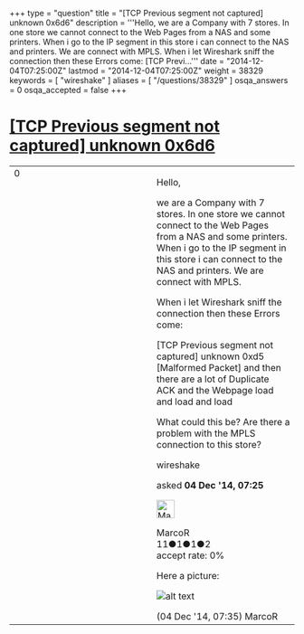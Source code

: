 +++
type = "question"
title = "[TCP Previous segment not captured] unknown 0x6d6"
description = '''Hello, we are a Company with 7 stores. In one store we cannot connect to the Web Pages from a NAS and some printers. When i go to the IP segment in this store i can connect to the NAS and printers. We are connect with MPLS. When i let Wireshark sniff the connection then these Errors come: [TCP Previ...'''
date = "2014-12-04T07:25:00Z"
lastmod = "2014-12-04T07:25:00Z"
weight = 38329
keywords = [ "wireshake" ]
aliases = [ "/questions/38329" ]
osqa_answers = 0
osqa_accepted = false
+++

<div class="headNormal">

# [\[TCP Previous segment not captured\] unknown 0x6d6](/questions/38329/tcp-previous-segment-not-captured-unknown-0x6d6)

</div>

<div id="main-body">

<div id="askform">

<table id="question-table" style="width:100%;"><colgroup><col style="width: 50%" /><col style="width: 50%" /></colgroup><tbody><tr class="odd"><td style="width: 30px; vertical-align: top"><div class="vote-buttons"><div id="post-38329-score" class="post-score" title="current number of votes">0</div><div id="favorite-count" class="favorite-count"></div></div></td><td><div id="item-right"><div class="question-body"><p>Hello,</p><p>we are a Company with 7 stores. In one store we cannot connect to the Web Pages from a NAS and some printers. When i go to the IP segment in this store i can connect to the NAS and printers. We are connect with MPLS.</p><p>When i let Wireshark sniff the connection then these Errors come:</p><p>[TCP Previous segment not captured] unknown 0xd5 [Malformed Packet] and then there are a lot of Duplicate ACK and the Webpage load and load and load</p><p>What could this be? Are there a problem with the MPLS connection to this store?</p></div><div id="question-tags" class="tags-container tags">wireshake</div><div id="question-controls" class="post-controls"></div><div class="post-update-info-container"><div class="post-update-info post-update-info-user"><p>asked <strong>04 Dec '14, 07:25</strong></p><img src="https://secure.gravatar.com/avatar/9bc779e0b42318d26e8573c7e65a9771?s=32&amp;d=identicon&amp;r=g" class="gravatar" width="32" height="32" alt="MarcoR&#39;s gravatar image" /><p>MarcoR<br />
<span class="score" title="11 reputation points">11</span><span title="1 badges"><span class="badge1">●</span><span class="badgecount">1</span></span><span title="1 badges"><span class="silver">●</span><span class="badgecount">1</span></span><span title="2 badges"><span class="bronze">●</span><span class="badgecount">2</span></span><br />
<span class="accept_rate" title="Rate of the user&#39;s accepted answers">accept rate:</span> <span title="MarcoR has no accepted answers">0%</span></p></div></div><div id="comments-container-38329" class="comments-container"><span id="38330"></span><div id="comment-38330" class="comment"><div id="post-38330-score" class="comment-score"></div><div class="comment-text"><p>Here a picture:</p><p><img src="https://osqa-ask.wireshark.org/upfiles/WIreshark.JPG" alt="alt text" /></p></div><div id="comment-38330-info" class="comment-info"><span class="comment-age">(04 Dec '14, 07:35)</span> MarcoR</div></div></div><div id="comment-tools-38329" class="comment-tools"></div><div class="clear"></div><div id="comment-38329-form-container" class="comment-form-container"></div><div class="clear"></div></div></td></tr></tbody></table>

</div>

</div>

